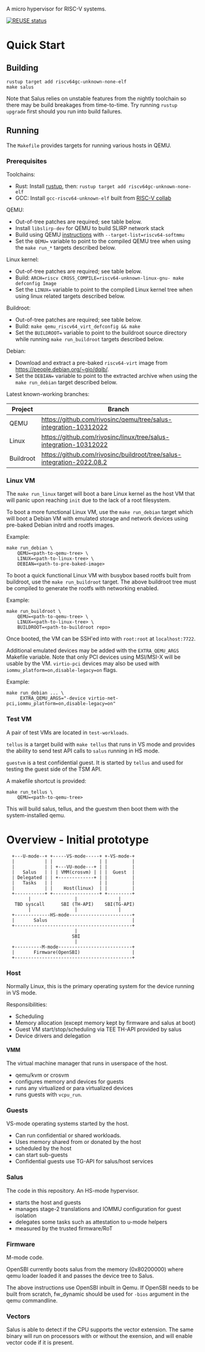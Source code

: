 <!--
SPDX-FileCopyrightText: 2023 Rivos Inc.

SPDX-License-Identifier: Apache-2.0
-->

A micro hypervisor for RISC-V systems.

[![REUSE status](https://api.reuse.software/badge/github.com/rivosinc/salus)](https://api.reuse.software/info/github.com/rivosinc/salus)

# Quick Start

## Building

```
rustup target add riscv64gc-unknown-none-elf
make salus
```

Note that Salus relies on unstable features from the nightly toolchain so there
may be build breakages from time-to-time. Try running `rustup upgrade` first
should you run into build failures.

## Running

The `Makefile` provides targets for running various hosts in QEMU.

### Prerequisites

Toolchains:
- Rust: Install [rustup](https://www.rust-lang.org/tools/install), then: `rustup target add riscv64gc-unknown-none-elf`
- GCC: Install `gcc-riscv64-unknown-elf` built from
  [RISC-V collab](https://github.com/riscv-collab/riscv-gnu-toolchain#installation-linux)

QEMU:
- Out-of-tree patches are required; see table below.
- Install `libslirp-dev` for QEMU to build SLIRP network stack
- Build using QEMU [instructions](https://wiki.qemu.org/Hosts/Linux) with
  `--target-list=riscv64-softmmu`
- Set the `QEMU=` variable to point to the compiled QEMU tree when using the
  `make run_*` targets described below.

Linux kernel:
- Out-of-tree patches are required; see table below.
- Build: `ARCH=riscv CROSS_COMPILE=riscv64-unknown-linux-gnu- make defconfig Image`
- Set the `LINUX=` variable to point to the compiled Linux kernel tree when
  using linux related targets described below.

Buildroot:
- Out-of-tree patches are required; see table below.
- Build: `make qemu_riscv64_virt_defconfig && make`
- Set the `BUILDROOT=` variable to point to the buildroot source directory while
  running `make run_buildroot` targets described below.

Debian:
- Download and extract a pre-baked `riscv64-virt` image from https://people.debian.org/~gio/dqib/.
- Set the `DEBIAN=` variable to point to the extracted archive when using the
  `make run_debian` target described below.

Latest known-working branches:

| Project | Branch |
| ------- | ------ |
| QEMU    | https://github.com/rivosinc/qemu/tree/salus-integration-10312022 |
| Linux   | https://github.com/rivosinc/linux/tree/salus-integration-10312022 |
| Buildroot| https://github.com/rivosinc/buildroot/tree/salus-integration-2022.08.2 |

### Linux VM

The `make run_linux` target will boot a bare Linux kernel as the host VM
that will panic upon reaching `init` due to the lack of a root filesystem.

To boot a more functional Linux VM, use the `make run_debian` target which
will boot a Debian VM with emulated storage and network devices using pre-baked
Debian initrd and rootfs images.

Example:

```
make run_debian \
    QEMU=<path-to-qemu-tree> \
    LINUX=<path-to-linux-tree> \
    DEBIAN=<path-to-pre-baked-image>
```

To boot a quick functional Linux VM with busybox based rootfs built from
buildroot, use the `make run_buildroot` target. The above buildroot tree
must be compiled to generate the rootfs with networking enabled.

Example:

```
make run_buildroot \
    QEMU=<path-to-qemu-tree> \
    LINUX=<path-to-linux-tree> \
    BUILDROOT=<path-to-buildroot repo>
```

Once booted, the VM can be SSH'ed into with `root:root` at `localhost:7722`.

Additional emulated devices may be added with the `EXTRA_QEMU_ARGS` Makefile
variable. Note that only PCI devices using MSI/MSI-X will be usable by the VM.
`virtio-pci` devices may also be used with `iommu_platform=on,disable-legacy=on`
flags.

Example:

```
make run_debian ... \
     EXTRA_QEMU_ARGS="-device virtio-net-pci,iommu_platform=on,disable-legacy=on"
```

### Test VM

A pair of test VMs are located in `test-workloads`.

`tellus` is a target build with `make tellus` that runs in VS mode
and provides the ability to send test API calls to `salus` running in HS mode.

`guestvm` is a test confidential guest. It is started by `tellus` and used for
testing the guest side of the TSM API.

A makefile shortcut is provided:

```
make run_tellus \
    QEMU=<path-to-qemu-tree>
```

This will build salus, tellus, and the guestvm then boot them with the
system-installed qemu.

# Overview - Initial prototype

```
  +---U-mode--+ +-----VS-mode-----+ +-VS-mode-+
  |           | |                 | |         |
  |           | | +---VU-mode---+ | |         |
  |   Salus   | | | VMM(crosvm) | | |  Guest  |
  | Delegated | | +-------------+ | |         |
  |   Tasks   | |                 | |         |
  |           | |    Host(linux)  | |         |
  +-----------+ +-----------------+ +---------+
        |                |               |
   TBD syscall      SBI (TH-API)    SBI(TG-API)
        |                |               |
  +-------------HS-mode-----------------------+
  |       Salus                               |
  +-------------------------------------------+
                         |
                        SBI
                         |
  +----------M-mode---------------------------+
  |       Firmware(OpenSBI)                   |
  +-------------------------------------------+
```

### Host

Normally Linux, this is the primary operating system for the device running in
VS mode.

Responsibilities:
- Scheduling
- Memory allocation (except memory kept by firmware and salus at boot)
- Guest VM start/stop/scheduling via TEE TH-API provided by salus
- Device drivers and delegation

#### VMM

The virtual machine manager that runs in userspace of the host.

- qemu/kvm or crosvm
- configures memory and devices for guests
- runs any virtualized or para virtualized devices
- runs guests with `vcpu_run`.

### Guests

VS-mode operating systems started by the host.

- Can run confidential or shared workloads.
- Uses memory shared from or donated by the host
- scheduled by the host
- can start sub-guests
- Confidential guests use TG-API for salus/host services

### Salus

The code in this repository. An HS-mode hypervisor.

- starts the host and guests
- manages stage-2 translations and IOMMU configuration for guest isolation
- delegates some tasks such as attestation to u-mode helpers
- measured by the trusted firmware/RoT

### Firmware

M-mode code.

OpenSBI currently boots salus from the memory (0x80200000) where qemu loader
loaded it and passes the device tree to Salus.

The above instructions use OpenSBI inbuilt in Qemu. If OpenSBI needs to be
built from scratch, fw_dynamic should be used for `-bios` argument in the qemu
commandline.

### Vectors

Salus is able to detect if the CPU supports the vector extension. The same
binary will run on processors with or without the exension, and will enable
vector code if it is present.
